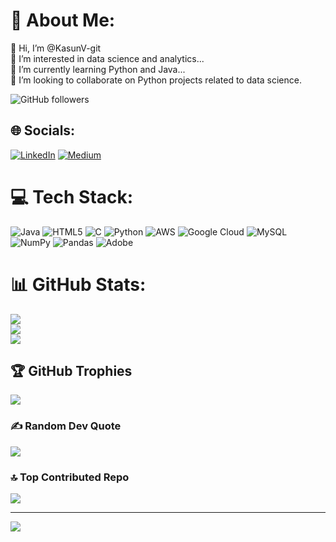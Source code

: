 # 💫 About Me:
👋 Hi, I’m @KasunV-git<br>👀 I’m interested in data science and analytics...<br>
🌱 I’m currently learning Python and Java...<br>
💞️ I’m looking to collaborate on Python projects related to data science.

![GitHub followers](https://img.shields.io/github/followers/KasunV-git?label=Followers&style=social)



## 🌐 Socials:
[![LinkedIn](https://img.shields.io/badge/LinkedIn-%230077B5.svg?logo=linkedin&logoColor=white)](https://linkedin.com/in/www.linkedin.com/in/kasun-gunawardhana-212705316) [![Medium](https://img.shields.io/badge/Medium-12100E?logo=medium&logoColor=white)](https://medium.com/@https://medium.com/@spectrum_sl) 

# 💻 Tech Stack:
![Java](https://img.shields.io/badge/java-%23ED8B00.svg?style=for-the-badge&logo=openjdk&logoColor=white) 
![HTML5](https://img.shields.io/badge/html5-%23E34F26.svg?style=for-the-badge&logo=html5&logoColor=white) 
![C](https://img.shields.io/badge/c-%2300599C.svg?style=for-the-badge&logo=c&logoColor=white) 
![Python](https://img.shields.io/badge/python-3670A0?style=for-the-badge&logo=python&logoColor=ffdd54) 
![AWS](https://img.shields.io/badge/AWS-%23FF9900.svg?style=for-the-badge&logo=amazon-aws&logoColor=white) 
![Google Cloud](https://img.shields.io/badge/GoogleCloud-%234285F4.svg?style=for-the-badge&logo=google-cloud&logoColor=white) 
![MySQL](https://img.shields.io/badge/mysql-4479A1.svg?style=for-the-badge&logo=mysql&logoColor=white) 
![NumPy](https://img.shields.io/badge/numpy-%23013243.svg?style=for-the-badge&logo=numpy&logoColor=white) 
![Pandas](https://img.shields.io/badge/pandas-%23150458.svg?style=for-the-badge&logo=pandas&logoColor=white) 
![Adobe](https://img.shields.io/badge/adobe-%23FF0000.svg?style=for-the-badge&logo=adobe&logoColor=white)


# 📊 GitHub Stats:
![](https://github-readme-stats.vercel.app/api?username=KasunV-git&theme=dark&hide_border=false&include_all_commits=true&count_private=false)<br/>
![](https://nirzak-streak-stats.vercel.app/?user=KasunV-git&theme=dark&hide_border=false)<br/>
![](https://github-readme-stats.vercel.app/api/top-langs/?username=KasunV-git&theme=dark&hide_border=false&include_all_commits=true&count_private=false&layout=compact)

## 🏆 GitHub Trophies
![](https://github-profile-trophy.vercel.app/?username=KasunV-git&theme=radical&no-frame=false&no-bg=false&margin-w=4)

### ✍️ Random Dev Quote
![](https://quotes-github-readme.vercel.app/api?type=vetical&theme=dark)

### 🔝 Top Contributed Repo
![](https://github-contributor-stats.vercel.app/api?username=KasunV-git&limit=5&theme=dark&combine_all_yearly_contributions=true)

---
[![](https://visitcount.itsvg.in/api?id=KasunV-git&icon=5&color=4)](https://visitcount.itsvg.in)

<!-- Proudly created with GPRM ( https://gprm.itsvg.in ) -->


<!---
KasunV-git/KasunV-git is a ✨ special ✨ repository because its `README.md` (this file) appears on your GitHub profile.
You can click the Preview link to take a look at your changes.
--->
